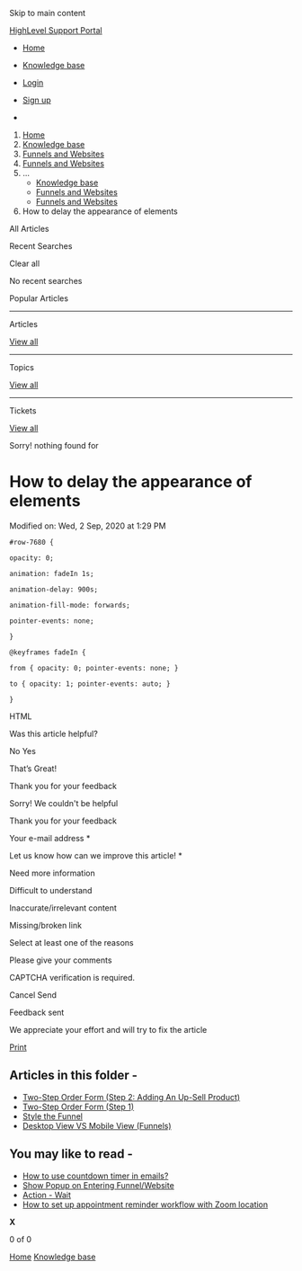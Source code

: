 Skip to main content

[ HighLevel Support Portal ](https://help.gohighlevel.com)

  * [ Home ](/support/home)
  * [ Knowledge base ](/support/solutions)

  * [Login](/support/login)
  * [Sign up](/support/signup)
  * 

  1. [Home](/support/home)
  2. [Knowledge base](/support/solutions)
  3. [Funnels and Websites](/support/solutions/155000000128)
  4. [Funnels and Websites](/support/solutions/folders/48000666011)
  5. ... 
     * [Knowledge base](/support/solutions)
     * [Funnels and Websites](/support/solutions/155000000128)
     * [Funnels and Websites](/support/solutions/folders/48000666011)
  6. How to delay the appearance of elements

All  Articles 

Recent Searches

Clear all

No recent searches

Popular Articles

* * *

Articles

[View all](/support/search/solutions)

* * *

Topics

[View all](/support/search/topics)

* * *

Tickets

[View all](/support/search/tickets)

Sorry! nothing found for   

# How to delay the appearance of elements

Modified on: Wed, 2 Sep, 2020 at 1:29 PM

    #row-7680 {
    
    opacity: 0;
    
    animation: fadeIn 1s;
    
    animation-delay: 900s;
    
    animation-fill-mode: forwards;
    
    pointer-events: none;
    
    }
    
    @keyframes fadeIn {
    
    from { opacity: 0; pointer-events: none; }
    
    to { opacity: 1; pointer-events: auto; }
      
    }

HTML

Was this article helpful?

No  Yes 

That’s Great!

Thank you for your feedback

Sorry! We couldn't be helpful

Thank you for your feedback

Your e-mail address *

Let us know how can we improve this article! *

Need more information 

Difficult to understand 

Inaccurate/irrelevant content 

Missing/broken link 

Select at least one of the reasons 

Please give your comments 

CAPTCHA verification is required. 

Cancel  Send 

Feedback sent

We appreciate your effort and will try to fix the article

[Print](javascript:print\(\))

## Articles in this folder -

  * [Two-Step Order Form (Step 2: Adding An Up-Sell Product)](/support/solutions/articles/48000980306-two-step-order-form-step-2-adding-an-up-sell-product-)
  * [Two-Step Order Form (Step 1)](/support/solutions/articles/48000980307-two-step-order-form-step-1-)
  * [Style the Funnel](/support/solutions/articles/48000980309-style-the-funnel)
  * [Desktop View VS Mobile View (Funnels)](/support/solutions/articles/48000980310-desktop-view-vs-mobile-view-funnels-)

## You may like to read -

  * [How to use countdown timer in emails?](/support/solutions/articles/155000003101-how-to-use-countdown-timer-in-emails-)
  * [Show Popup on Entering Funnel/Website](/support/solutions/articles/48001150093-show-popup-on-entering-funnel-website)
  * [Action - Wait](/support/solutions/articles/155000002470-action-wait)
  * [How to set up appointment reminder workflow with Zoom location](/support/solutions/articles/48001207666-how-to-set-up-appointment-reminder-workflow-with-zoom-location)

**X**

0 of 0 []()

[Home](/support/home) [Knowledge base](/support/solutions)
